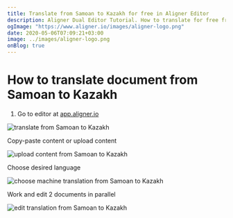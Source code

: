 ```yaml
---
title: Translate from Samoan to Kazakh for free in Aligner Editor
description: Aligner Dual Editor Tutorial. How to translate for free from Samoan to Kazakh. Aligner is multilingual document management platform. 
ogImage: "https://www.aligner.io/images/aligner-logo.png"
date: 2020-05-06T07:09:21+03:00
image: ../images/aligner-logo.png
onBlog: true
---
```


# How to translate document from Samoan to Kazakh

1. Go to editor at [app.aligner.io](https://app.aligner.io "Aligner App web page")

![translate from Samoan to Kazakh](../aligner-blank-editor.png "translate from Samoan to Kazakh")

Copy-paste content or upload content

![upload content from Samoan to Kazakh](../aligner-uploaded-document.png "upload content from Samoan to Kazakh")

Choose desired language

![choose machine translation from Samoan to Kazakh](../aligner-language-dropdown.png "choose machine translation from Samoan to Kazakh")

Work and edit 2 documents in parallel

![edit translation from Samoan to Kazakh](../aligner-double-sitded-editor.png "edit translation from Samoan to Kazakh")

